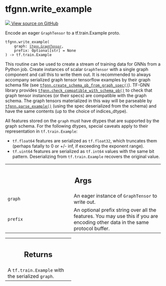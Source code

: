 # tfgnn.write_example

<!-- Insert buttons and diff -->

<a target="_blank" href="https://github.com/tensorflow/gnn/tree/master/tensorflow_gnn/graph/graph_tensor_encode.py#L34-L72">
<img src="https://www.tensorflow.org/images/GitHub-Mark-32px.png" /> View source
on GitHub </a>

Encode an eager `GraphTensor` to a tf.train.Example proto.

<pre class="devsite-click-to-copy prettyprint lang-py tfo-signature-link">
<code>tfgnn.write_example(
    graph: <a href="../tfgnn/GraphTensor.md"><code>tfgnn.GraphTensor</code></a>,
    prefix: Optional[str] = None
) -> tf.train.Example
</code></pre>



<!-- Placeholder for "Used in" -->

This routine can be used to create a stream of training data for GNNs from a
Python job. Create instances of scalar `GraphTensor` with a single graph
component and call this to write them out. It is recommended to always accompany
serialized graph tensor tensorflow examples by their graph schema file (see
<a href="../tfgnn/create_schema_pb_from_graph_spec.md"><code>tfgnn.create_schema_pb_from_graph_spec()</code></a>).
TF-GNN library provides
<a href="../tfgnn/check_compatible_with_schema_pb.md"><code>tfgnn.check_compatible_with_schema_pb()</code></a>
to check that graph tensor instances (or their specs) are compatible with the
graph schema. The graph tensors materialized in this way will be parseable by
<a href="../tfgnn/parse_example.md"><code>tfgnn.parse_example()</code></a>
(using the spec deserialized from the schema) and have the same contents (up to
the choice of indices_dtype).

All features stored on the `graph` must have dtypes that are supported by the
graph schema. For the following dtypes, special caveats apply to their
representation in `tf.train.Example`:

*   `tf.float64` features are serialized as `tf.float32`, which truncates them
    (perhaps fatally to 0 or +/- inf, if exceeding the exponent range).
*   `tf.uint64` features are serialized as `tf.int64` values with the same bit
    pattern. Deserializing from `tf.train.Example` recovers the original value.

<!-- Tabular view -->
 <table class="responsive fixed orange">
<colgroup><col width="214px"><col></colgroup>
<tr><th colspan="2"><h2 class="add-link">Args</h2></th></tr>

<tr>
<td>
<code>graph</code><a id="graph"></a>
</td>
<td>
An eager instance of <code>GraphTensor</code> to write out.
</td>
</tr><tr>
<td>
<code>prefix</code><a id="prefix"></a>
</td>
<td>
An optional prefix string over all the features. You may use
this if you are encoding other data in the same protocol buffer.
</td>
</tr>
</table>

<!-- Tabular view -->

 <table class="responsive fixed orange">
<colgroup><col width="214px"><col></colgroup>
<tr><th colspan="2"><h2 class="add-link">Returns</h2></th></tr>
<tr class="alt">
<td colspan="2">
A <code>tf.train.Example</code> with the serialized <code>graph</code>.
</td>
</tr>

</table>

